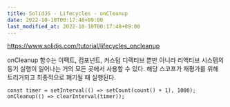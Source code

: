 ```yaml
---
title: SolidJS - Lifecycles - onCleanup
date: 2022-10-10T00:17:48+09:00
last_modified_at: 2022-10-10T00:17:48+09:00
---
```



https://www.solidjs.com/tutorial/lifecycles_oncleanup

onCleanup 함수는 이펙트, 컴포넌트, 커스텀 디렉티브 뿐만 아니라 리액티브 시스템의 동기 실행이 일어나는 거의 모든 곳에서 사용할 수 있다. 해당 스코프가 재평가를 위해 트리거되고 최종적으로 폐기될 때 실행된다.

```tsx
const timer = setInterval(() => setCount(count() + 1), 1000);
onCleanup(() => clearInterval(timer));
```